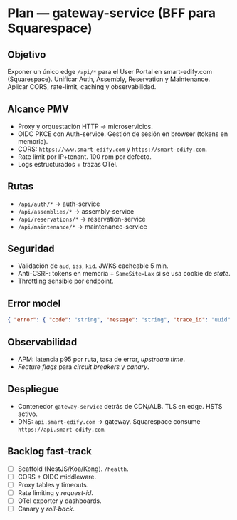 # Plan — gateway-service (BFF para Squarespace)

## Objetivo
Exponer un único edge `/api/*` para el User Portal en smart-edify.com (Squarespace). Unificar Auth, Assembly, Reservation y Maintenance. Aplicar CORS, rate-limit, caching y observabilidad.

## Alcance PMV
- Proxy y orquestación HTTP → microservicios.
- OIDC PKCE con Auth-service. Gestión de sesión en browser (tokens en memoria).
- CORS: `https://www.smart-edify.com` y `https://smart-edify.com`.
- Rate limit por IP+tenant. 100 rpm por defecto.
- Logs estructurados + trazas OTel.

## Rutas
- `/api/auth/*` → auth-service
- `/api/assemblies/*` → assembly-service
- `/api/reservations/*` → reservation-service
- `/api/maintenance/*` → maintenance-service

## Seguridad
- Validación de `aud`, `iss`, `kid`. JWKS cacheable 5 min.
- Anti-CSRF: tokens en memoria + `SameSite=Lax` si se usa cookie de *state*.
- Throttling sensible por endpoint.

## Error model
```json
{ "error": { "code": "string", "message": "string", "trace_id": "uuid" } }
```

## Observabilidad
- APM: latencia p95 por ruta, tasa de error, *upstream time*.
- *Feature flags* para *circuit breakers* y *canary*.

## Despliegue
- Contenedor `gateway-service` detrás de CDN/ALB. TLS en edge. HSTS activo.
- DNS: `api.smart-edify.com` → gateway. Squarespace consume `https://api.smart-edify.com`.

## Backlog fast-track
- [ ] Scaffold (NestJS/Koa/Kong). `/health`.
- [ ] CORS + OIDC middleware.
- [ ] Proxy tables y timeouts.
- [ ] Rate limiting y *request-id*.
- [ ] OTel exporter y dashboards.
- [ ] Canary y *roll-back*.
